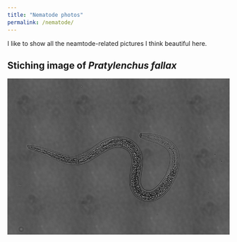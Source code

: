 ```yaml
---
title: "Nematode photos"
permalink: /nematode/
---
```


I like to show all the neamtode-related pictures I think beautiful here.

## Stiching image of *Pratylenchus fallax* 
![](../rln734_stiching.png)




